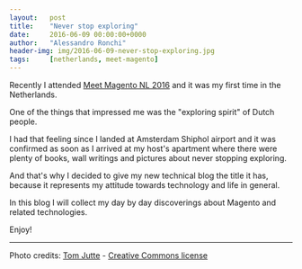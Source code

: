 ```yaml
---
layout:   post
title:    "Never stop exploring"
date:     2016-06-09 00:00:00+0000
author:   "Alessandro Ronchi"
header-img: img/2016-06-09-never-stop-exploring.jpg
tags:     [netherlands, meet-magento]
---
```


Recently I attended [Meet Magento NL 2016](https://www.meet-magento.nl/) and it
was my first time in the Netherlands.

One of the things that impressed me was the "exploring spirit" of Dutch people.

I had that feeling since I landed at Amsterdam Shiphol airport and it was
confirmed as soon as I arrived at my host's apartment where there were plenty of
books, wall writings and pictures about never stopping exploring.

And that's why I decided to give my new technical blog the title it has, because
it represents my attitude towards technology and life in general.

In this blog I will collect my day by day discoverings about Magento and related
technologies.

Enjoy!

---

Photo credits: [Tom Jutte](https://www.flickr.com/photos/hereistom/) - [Creative Commons license](https://creativecommons.org/licenses/by-nc-nd/2.0/)
